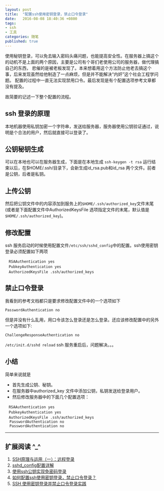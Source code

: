 ```yaml
---
layout: post
title:  "配置ssh使用密钥登录，禁止口令登录"
date:   2016-08-08 18:40:36 +0800
tags:
- ssh
- 工具
categories: 随笔
published: true
---
```



使用秘钥登录，可以免去输入密码头痛问题，也能提高安全性。在服务器上搞这个的动机不是上面的两个原因，主要是公司有个哥们老使用公司的服务器，做代理搞自己的东西，
悲催的是被老板发现了。本来想着用这个方法防止他老去搞这个事，后来发现虽然给他制造了一点麻烦，但是并不能解决“内奸”这个社会工程学问题。
配置的过程中一直无法实现禁用口令。最后发现是有个配置选项参考文章都没有提及。

故简要的记述一下整个配置的流程。

## ssh 登录的原理

本地机器使用私钥加密一个字符串，发送给服务器，服务器使用公钥验证通过，说明是个合法的用户，然后就直接可以登录了。

## 公钥秘钥生成

可以在本地也可以在服务器生成，下面是在本地生成
`ssh-keygen -t rsa` 运行结束以后，在$HOME/.ssh/目录下，会新生成id_rsa.pub和id_rsa 两个文件。前者是公钥，后者是私钥。
## 上传公钥
然后把公钥文件中的内容添加到服务上的`$HOME/.ssh/authorized_key`文件末尾(或者是下面配置文件中AuthorizedKeysFile 选项指定文件的末尾，默认值是`$HOME/.ssh/authorized_key`)。

## 修改配置

ssh 服务启动的时候使用配置文件`/etc/ssh/sshd_config`中的配置。ssh使用密钥登录必须配置如下两项

```shell
　RSAAuthentication yes
　PubkeyAuthentication yes
　AuthorizedKeysFile .ssh/authorized_keys
```

## 禁止口令登录
我看到的参考文档都只是要求修改配置文件中的一个选项如下

`PasswordAuthentication no`

但是并没有什么乱用，用口令该怎么登录还是怎么登录。还应该修改配置中的另外一个选项如下:

`ChallengeResponseAuthentication no`

`/etc/init.d/sshd reload` ssh 服务重启后，问题解决。。。

## 小结

简单来说就是

- 首先生成公钥、秘钥。
- 在服务器中authorized_key 文件中添加公钥，私钥发送给登录用户。
- 然后修改服务器中的下面几个配置选项：

```shell
　RSAAuthentication yes
　PubkeyAuthentication yes
　AuthorizedKeysFile .ssh/authorized_keys
  PasswordAuthentication no
  PasswordAuthentication no
```
 

----

## 扩展阅读 ^_^

1. [SSH原理与运用（一）：远程登录](http://www.ruanyifeng.com/blog/2011/12/ssh_remote_login.html)
1. [sshd_config配置详解](http://www.2cto.com/os/201401/272738.html)
1. [使用ssh公钥实现免密码登录](http://blog.chinaunix.net/uid-10540984-id-313293.html?bsh_bid=228834567)
1. [如何配置ssh使用密钥登录，禁止口令登录？](http://blog.chinaunix.net/uid-8116903-id-334714.html) 
1. [SSH 使用密钥登录并禁止口令登录实践](http://www.nnbbxx.net/post-3845.html)
